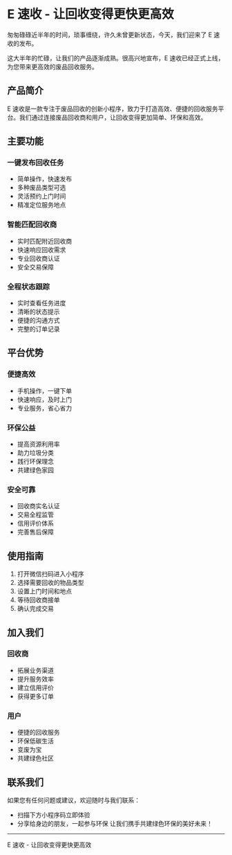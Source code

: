 # E 速收 - 让回收变得更快更高效

匆匆碌碌近半年的时间，琐事缠绕，许久未曾更新状态，今天，我们迎来了 E 速收的发布。

这大半年的忙碌，让我们的产品逐渐成熟。很高兴地宣布，E 速收已经正式上线，为您带来更高效的废品回收服务。

## 产品简介

E 速收是一款专注于废品回收的创新小程序，致力于打造高效、便捷的回收服务平台。我们通过连接废品回收商和用户，让回收变得更加简单、环保和高效。

## 主要功能

### 一键发布回收任务

- 简单操作，快速发布
- 多种废品类型可选
- 灵活预约上门时间
- 精准定位服务地点

### 智能匹配回收商

- 实时匹配附近回收商
- 快速响应回收需求
- 专业回收商认证
- 安全交易保障

### 全程状态跟踪

- 实时查看任务进度
- 清晰的状态提示
- 便捷的沟通方式
- 完整的订单记录

## 平台优势

### 便捷高效

- 手机操作，一键下单
- 快速响应，及时上门
- 专业服务，省心省力

### 环保公益

- 提高资源利用率
- 助力垃圾分类
- 践行环保理念
- 共建绿色家园

### 安全可靠

- 回收商实名认证
- 交易全程监管
- 信用评价体系
- 完善售后保障

## 使用指南

1. 打开微信扫码进入小程序
2. 选择需要回收的物品类型
3. 设置上门时间和地点
4. 等待回收商接单
5. 确认完成交易

## 加入我们

### 回收商

- 拓展业务渠道
- 提升服务效率
- 建立信用评价
- 获得更多订单

### 用户

- 便捷的回收服务
- 环保低碳生活
- 变废为宝
- 共建绿色社区

## 联系我们

如果您有任何问题或建议，欢迎随时与我们联系：

- 扫描下方小程序码立即体验
- 分享给身边的朋友，一起参与环保
  让我们携手共建绿色环保的美好未来！

---

E 速收 - 让回收变得更快更高效
